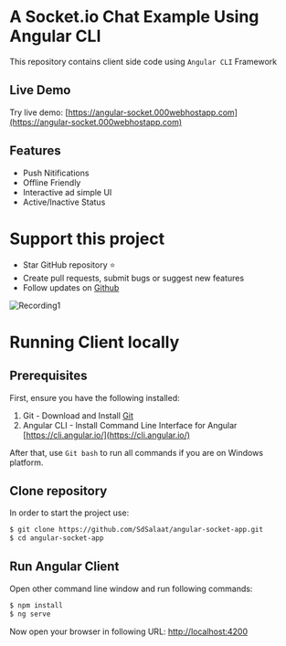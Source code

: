 A Socket.io Chat Example Using Angular CLI
==========================================

This repository contains client side code using `Angular CLI` Framework

## Live Demo
Try live demo: [https://angular-socket.000webhostapp.com](https://angular-socket.000webhostapp.com)

## Features
- Push Nitifications
- Offline Friendly
- Interactive ad simple UI
- Active/Inactive Status

# Support this project
- Star GitHub repository :star:
- Create pull requests, submit bugs or suggest new features
- Follow updates on  [Github](https://github.com/SdSalaat)

![Recording1](https://user-images.githubusercontent.com/30148680/54999703-a88cf200-4ff2-11e9-9612-af24b4438a86.gif)


# Running Client locally
## Prerequisites

First, ensure you have the following installed:

1. Git - Download and Install [Git](https://git-scm.com)
2. Angular CLI - Install Command Line Interface for Angular [https://cli.angular.io/](https://cli.angular.io/)

After that, use `Git bash` to run all commands if you are on Windows platform.

## Clone repository

In order to start the project use:

```bash
$ git clone https://github.com/SdSalaat/angular-socket-app.git
$ cd angular-socket-app
```

## Run Angular Client

Open other command line window and run following commands:

```bash
$ npm install
$ ng serve
```

Now open your browser in following URL: [http://localhost:4200](http://localhost:4200/)
